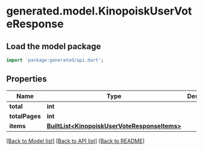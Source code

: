 # generated.model.KinopoiskUserVoteResponse

## Load the model package
```dart
import 'package:generated/api.dart';
```

## Properties
Name | Type | Description | Notes
------------ | ------------- | ------------- | -------------
**total** | **int** |  | 
**totalPages** | **int** |  | 
**items** | [**BuiltList&lt;KinopoiskUserVoteResponseItems&gt;**](KinopoiskUserVoteResponseItems.md) |  | 

[[Back to Model list]](../README.md#documentation-for-models) [[Back to API list]](../README.md#documentation-for-api-endpoints) [[Back to README]](../README.md)


